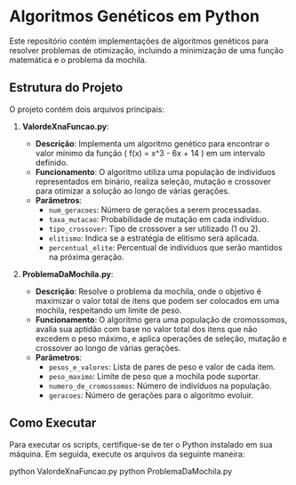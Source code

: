 # Algoritmos Genéticos em Python

Este repositório contém implementações de algoritmos genéticos para resolver problemas de otimização, incluindo a minimização de uma função matemática e o problema da mochila.

## Estrutura do Projeto

O projeto contém dois arquivos principais:

1. **ValordeXnaFuncao.py**: 
   - **Descrição**: Implementa um algoritmo genético para encontrar o valor mínimo da função \( f(x) = x^3 - 6x + 14 \) em um intervalo definido. 
   - **Funcionamento**: O algoritmo utiliza uma população de indivíduos representados em binário, realiza seleção, mutação e crossover para otimizar a solução ao longo de várias gerações.
   - **Parâmetros**: 
     - `num_geracoes`: Número de gerações a serem processadas.
     - `taxa_mutacao`: Probabilidade de mutação em cada indivíduo.
     - `tipo_crossover`: Tipo de crossover a ser utilizado (1 ou 2).
     - `elitismo`: Indica se a estratégia de elitismo será aplicada.
     - `percentual_elite`: Percentual de indivíduos que serão mantidos na próxima geração.

2. **ProblemaDaMochila.py**: 
   - **Descrição**: Resolve o problema da mochila, onde o objetivo é maximizar o valor total de itens que podem ser colocados em uma mochila, respeitando um limite de peso.
   - **Funcionamento**: O algoritmo gera uma população de cromossomos, avalia sua aptidão com base no valor total dos itens que não excedem o peso máximo, e aplica operações de seleção, mutação e crossover ao longo de várias gerações.
   - **Parâmetros**: 
     - `pesos_e_valores`: Lista de pares de peso e valor de cada item.
     - `peso_maximo`: Limite de peso que a mochila pode suportar.
     - `numero_de_cromossomos`: Número de indivíduos na população.
     - `geracoes`: Número de gerações para o algoritmo evoluir.

## Como Executar
Para executar os scripts, certifique-se de ter o Python instalado em sua máquina. Em seguida, execute os arquivos da seguinte maneira:

python ValordeXnaFuncao.py
python ProblemaDaMochila.py
